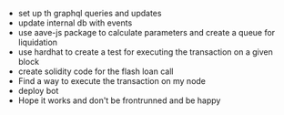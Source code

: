 - set up th graphql queries and updates
- update internal db with events
- use aave-js package to calculate parameters and create a queue for liquidation
- use hardhat to create a test for executing the transaction on a given block
- create solidity code for the flash loan call
- Find a way to execute the transaction on my node
- deploy bot
- Hope it works and don't be frontrunned and be happy
